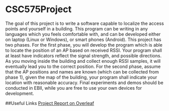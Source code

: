 # CSC575Project
The goal of this project is to write a software capable to localize the access points and yourself in a building. This program can be writing in any languages which you feels comfortable with, and can be developed either on laptop (Linux or Windows), or smart phones (Android). This project has two phases. For the first phase, you will develop the program which is able to locate the position of an AP based on received RSSI. Your program shall at least have indicators reflect the signal strength, and possible directions. As you moving inside the building and collect enough RSSI samples, it will eventually lead you to the correct position. For the second phase, assume that the AP positions and names are known (which can be collected from phase 1), given the map of the building, your program shall indicate your location with reasonable accuracy. Final experiments and demos should be conducted in EBII, while you are free to use your own devices for development.

##Useful Links
[Project Report on Overleaf](https://www.overleaf.com/4413351bdyhbk)
